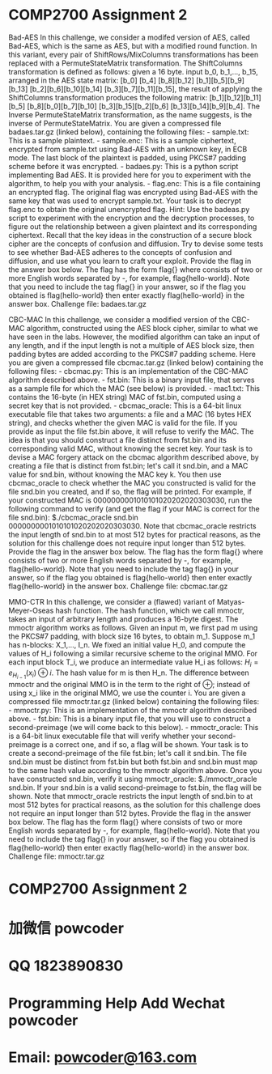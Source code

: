 # COMP2700 Assignment 2

Bad-AES
In this challenge, we consider a modifed version of AES, called Bad-AES, which is the same as AES, but with a modified round function. In this variant, every pair of ShiftRows/MixColumns transformations has been replaced with a PermuteStateMatrix transformation. The ShiftColumns transformation is defined as follows: given a 16 byte. input b_0, b_1,..., b_15, arranged in the AES state matrix: [b_0] [b_4] [b_8][b_12] [b_1][b_5][b_9][b_13] [b_2][b_6][b_10][b_14] [b_3][b_7][b_11][b_15], the result of applying the ShiftColumns transformation produces the following matrix: [b_1][b_12][b_11][b_5] [b_8][b_0][b_7][b_10] [b_3][b_15][b_2][b_6] [b_13][b_14][b_9][b_4]. The Inverse PermuteStateMatrix transformation, as the name suggests, is the inverse of PermuteStateMatrix.
You are given a compressed file badaes.tar.gz (linked below), containing the following files: - sample.txt: This is a sample plaintext. - sample.enc: This is a sample ciphertext, encrypted from sample.txt using Bad-AES with an unknown key, in ECB mode. The last block of the plaintext is padded, using PKCS#7 padding scheme before it was encrypted. - badaes.py: This is a python script implementing Bad AES. It is provided here for you to experiment with the algorithm, to help you with your analysis. - flag.enc: This is a file containing an encrypted flag. The original flag was encrypted using Bad-AES with the same key that was used to encrypt sample.txt.
Your task is to decrypt flag.enc to obtain the original unencrypted flag.
Hint: Use the badeas.py script to experiment with the encryption and the decryption processes, to figure out the relationship between a given plaintext and its corresponding ciphertext. Recall that the key ideas in the construction of a secure block cipher are the concepts of confusion and diffusion. Try to devise some tests to see whether Bad-AES adheres to the concepts of confusion and diffusion, and use what you learn to craft your exploit.
Provide the flag in the answer box below. The flag has the form flag{<some-text>} where <some-text> consists of two or more English words separated by -, for example, flag{hello-world}. Note that you need to include the tag flag{} in your answer, so if the flag you obtained is flag(hello-world} then enter exactly flag(hello-world} in the answer box.
Challenge file: badaes.tar.gz

CBC-MAC
In this challenge, we consider a modified version of the CBC-MAC algorithm, constructed using the AES block cipher, similar to what we have seen in the labs. However, the modified algorithm can take an input of any length, and if the input length is not a multiple of AES block size, then padding bytes are added according to the PKCS#7 padding scheme.
Here you are given a compressed file cbcmac.tar.gz (linked below) containing the following files: - cbcmac.py: This is an implementation of the CBC-MAC algorithm described above. - fst.bin: This is a binary input file, that serves as a sample file for which the MAC (see below) is provided. - mac1.txt: This contains the 16-byte (in HEX string) MAC of fst.bin, computed using a secret key that is not provided. - cbcmac_oracle: This is a 64-bit linux executable file that takes two arguments: a file and a MAC (16 bytes HEX string), and checks whether the given MAC is valid for the file. If you provide as input the file fst.bin above, it will refuse to verify the MAC. The idea is that you should construct a file distinct from fst.bin and its corresponding valid MAC, without knowing the secret key.
Your task is to devise a MAC forgery attack on the cbcmac algorithm described above, by creating a file that is distinct from fst.bin; let's call it snd.bin, and a MAC value for snd.bin, without knowing the MAC key k. You then use cbcmac_oracle to check whether the MAC you constructed is valid for the file snd.bin you created, and if so, the flag will be printed. For example, if your constructed MAC is 0000000001010101020202020303030, run the following command to verify (and get the flag if your MAC is correct for the file snd.bin): $./cbcmac_oracle snd.bin 0000000001010101020202020303030.
Note that cbcmac_oracle restricts the input length of snd.bin to at most 512 bytes for practical reasons, as the solution for this challenge does not require input longer than 512 bytes.
Provide the flag in the answer box below. The flag has the form flag{<some-text>} where <some-text> consists of two or more English words separated by -, for example, flag{hello-world}. Note that you need to include the tag flag{} in your answer, so if the flag you obtained is flag{hello-world} then enter exactly flag{hello-world} in the answer box.
Challenge file: cbcmac.tar.gz


MMO-CTR
In this challenge, we consider a (flawed) variant of Matyas-Meyer-Oseas hash function. The hash function, which we call mmoctr, takes an input of arbitrary length and produces a 16-byte digest.
The mmoctr algorithm works as follows. Given an input m, we first pad m using the PKCS#7 padding, with block size 16 bytes, to obtain m_1. Suppose m_1 has n-blocks: X_1,..., I_n. We fixed an initial value H_0, and compute the values of H_i following a similar recursive scheme to the original MMO. For each input block T_i, we produce an intermediate value H_i as follows: $H_{i}=e_{H_{i - 1}}\left(x_{i}\right) \oplus i$.
The hash value for m is then H_n.
The difference between mmoctr and the original MMO is in the term to the right of ⊕; instead of using x_i like in the original MMO, we use the counter i.
You are given a compressed file mmoctr.tar.gz (linked below) containing the following files: - mmoctr.py: This is an implementation of the mmoctr algorithm described above. - fst.bin: This is a binary input file, that you will use to construct a second-preimage (we will come back to this below). - mmoctr_oracle: This is a 64-bit linux executable file that will verify whether your second-preimage is a correct one, and if so, a flag will be shown.
Your task is to create a second-preimage of the file fst.bin; let's call it snd.bin. The file snd.bin must be distinct from fst.bin but both fst.bin and snd.bin must map to the same hash value according to the mmoctr algorithm above. Once you have constructed snd.bin, verify it using mmoctr_oracle: $./mmoctr_oracle snd.bin.
If your snd.bin is a valid second-preimage to fst.bin, the flag will be shown.
Note that mmoctr_oracle restricts the input length of snd.bin to at most 512 bytes for practical reasons, as the solution for this challenge does not require an input longer than 512 bytes.
Provide the flag in the answer box below. The flag has the form flag{<some-text>} where <some-text> consists of two or more English words separated by -, for example, flag{hello-world}. Note that you need to include the tag flag{} in your answer, so if the flag you obtained is flag{hello-world} then enter exactly flag{hello-world} in the answer box.
Challenge file: mmoctr.tar.gz

# COMP2700 Assignment 2
# 加微信 powcoder

# QQ 1823890830

# Programming Help Add Wechat powcoder

# Email: powcoder@163.com


